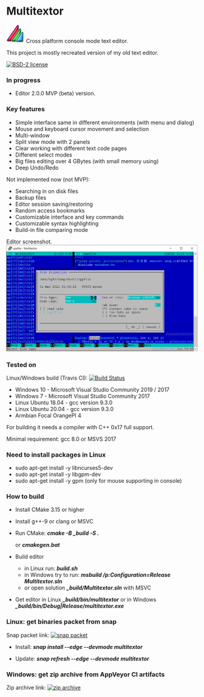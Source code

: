 # Multitextor
![Screenshot](docs/m.png) Cross platform console mode text editor.

This project is mostly recreated version of my old text editor.

[![BSD-2 license](https://img.shields.io/github/license/vikonix/multitextor)](https://github.com/vikonix/multitextor/blob/main/LICENSE)

### In progress
- Editor 2.0.0 MVP (beta) version.
 
### Key features
- Simple interface same in different environments (with menu and dialog)
- Mouse and keyboard cursor movement and selection
- Multi-window
- Split view mode with 2 panels
- Clear working with different text code pages
- Different select modes
- Big files editing over 4 GBytes (with small memory using)
- Deep Undo/Redo

Not implemented now (not MVP):
- Searching in on disk files
- Backup files
- Editor session saving/restoring
- Random access bookmarks
- Customizable interface and key commands
- Customizable syntax highlighting
- Build-in file comparing mode
 
Editor screenshot.
  ![Screenshot](docs/multitextor1.png)

### Tested on
Linux/Windows build (Travis CI): [![Build Status](https://travis-ci.org/vikonix/multitextor.svg?branch=main)](https://travis-ci.org/vikonix/multitextor)

 - Windows 10 - Microsoft Visual Studio Community 2019 / 2017
 - Windows 7 - Microsoft Visual Studio Community 2017
 - Linux Ubuntu 18.04 - gcc version 9.3.0
 - Linux Ubuntu 20.04 - gcc version 9.3.0
 - Armbian Focal OrangePI 4

For building it needs a compiler with C++ 0x17 full support.

Minimal requirement: gcc 8.0 or MSVS 2017

### Need to install packages in Linux
 - sudo apt-get install -y libncurses5-dev
 - sudo apt-get install -y libgpm-dev
 - sudo apt-get install -y gpm (only for mouse supporting in console)
 
### How to build
 - Install CMake 3.15 or higher
 - Install g++-9 or clang or MSVC
 - Run CMake: ***cmake -B _build -S .***
 
    or ***cmakegen.bat***
    
 - Build editor
    - in Linux run: ***build.sh***
    - in Windows try to run: ***msbuild /p:Configuration=Release Multitextor.sln*** 
    - or open solution ***_build/Multitextor.sln*** with MSVC
    
 - Get editor in Linux ***_build/bin/multitextor*** or in Windows ***_build/bin/Debug|Release/multitextor.exe***
    
### Linux: get binaries packet from snap
Snap packet link: [![snap packet](https://snapcraft.io/multitextor/badge.svg)](https://snapcraft.io/multitextor)

 - Install:
    ***snap install --edge --devmode multitextor***

 - Update: 
    ***snap refresh --edge --devmode multitextor***
    
### Windows: get zip archive from AppVeyor CI artifacts
Zip archive link: [![zip archive](https://ci.appveyor.com/api/projects/status/m98q8sh347k0cdu6/branch/main?svg=true)](https://ci.appveyor.com/project/vikonix/multitextor/branch/main/artifacts)
